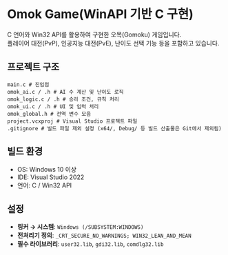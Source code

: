 # Omok Game(WinAPI 기반 C 구현)

C 언어와 Win32 API를 활용하여 구현한 오목(Gomoku) 게임입니다.  
플레이어 대전(PvP), 인공지능 대전(PvE), 난이도 선택 기능 등을 포함하고 있습니다.



## 프로젝트 구조
```
main.c # 진입점
omok_ai.c / .h # AI 수 계산 및 난이도 로직
omok_logic.c / .h # 승리 조건, 규칙 처리
omok_ui.c / .h # UI 및 입력 처리
omok_global.h # 전역 변수 모음
project.vcxproj # Visual Studio 프로젝트 파일
.gitignore # 빌드 파일 제외 설정 (x64/, Debug/ 등 빌드 산출물은 Git에서 제외됨)
```


## 빌드 환경

- OS: Windows 10 이상
- IDE: Visual Studio 2022
- 언어: C / Win32 API



## 설정

- **링커 → 시스템**: `Windows (/SUBSYSTEM:WINDOWS)`
- **전처리기 정의**: `_CRT_SECURE_NO_WARNINGS; WIN32_LEAN_AND_MEAN`
- **필수 라이브러리**: `user32.lib`, `gdi32.lib`, `comdlg32.lib`

